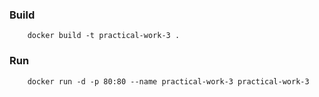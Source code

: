 ### Build
```
    docker build -t practical-work-3 . 
```

### Run
```
    docker run -d -p 80:80 --name practical-work-3 practical-work-3
```